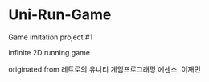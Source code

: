 # Uni-Run-Game

Game imitation project #1

infinite 2D running game <Uni-Run>

originated from 레트로의 유니티 게임프로그래밍 에센스, 이재민
